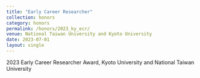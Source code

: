 ```yaml
---
title: "Early Career Researcher"
collection: honors
category: honors
permalink: /honors/2023_ky_ecr/
venue: National Taiwan University and Kyoto University
date: 2023-07-01
layout: single
---
```


2023 Early Career Researcher Award, Kyoto University and National Taiwan University